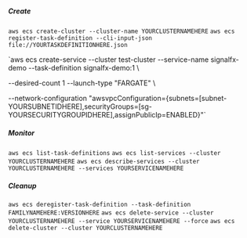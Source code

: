 ##### Create

`aws ecs create-cluster --cluster-name YOURCLUSTERNAMEHERE`
`aws ecs register-task-definition --cli-input-json file://YOURTASKDEFINITIONHERE.json`

`aws ecs create-service --cluster test-cluster --service-name signalfx-demo --task-definition signalfx-demo:1 \

--desired-count 1 --launch-type "FARGATE" \

--network-configuration "awsvpcConfiguration={subnets=[subnet-YOURSUBNETIDHERE],securityGroups=[sg-YOURSECURITYGROUPIDHERE],assignPublicIp=ENABLED}"`

##### Monitor

`aws ecs list-task-definitions`
`aws ecs list-services --cluster YOURCLUSTERNAMEHERE`
`aws ecs describe-services --cluster YOURCLUSTERNAMEHERE --services YOURSERVICENAMEHERE`

##### Cleanup

`aws ecs deregister-task-definition --task-definition FAMILYNAMEHERE:VERSIONHERE`
`aws ecs delete-service --cluster YOURCLUSTERNAMEHERE --service YOURSERVICENAMEHERE --force`
`aws ecs delete-cluster --cluster YOURCLUSTERNAMEHERE`
